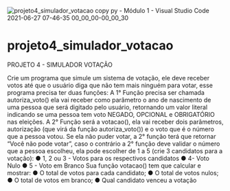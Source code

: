 ![projeto4_simulador_votacao copy py - Módulo 1 - Visual Studio Code 2021-06-27 07-46-35 00_00_00-00_00_30](https://user-images.githubusercontent.com/57806160/123541865-ebcbf300-d71c-11eb-9cc8-8ca4a3bd70cd.gif)
# projeto4_simulador_votacao
PROJETO 4 - SIMULADOR VOTAÇÃO

Crie um programa que simule um sistema de votação, ele deve receber votos até
que o usuário diga que não tem mais ninguém para votar, esse programa precisa ter
duas funções:
A 1° Função precisa ser chamada autoriza_voto() ela vai receber como parâmetro o
ano de nascimento de uma pessoa que será digitado pelo usuário, retornando um
valor literal indicando se uma pessoa tem voto NEGADO, OPCIONAL e
OBRIGATÓRIO nas eleições.
A 2° Função será a votacao(), ela vai receber dois parâmetros, autorização (que virá
da função autoriza_voto()) e o voto que é o número que a pessoa votou.
Se ela não puder votar, a 2° função terá que retornar “Você não pode votar”, caso o
contrário a 2° função deve validar o número que a pessoa escolheu, ela pode
escolher de 1 a 5 (crie 3 candidatos para a votação):
 ● 1, 2 ou 3 - Votos para os respectivos candidatos
 ● 4- Voto Nulo
 ● 5 - Voto em Branco
Sua função votacao() tem que calcular e mostrar:
 ● O total de votos para cada candidato;
 ● O total de votos nulos;
 ● O total de votos em branco;
 ● Qual candidato venceu a votação
